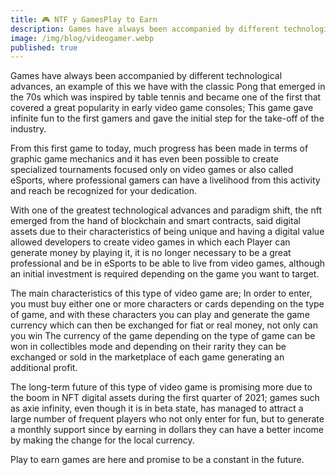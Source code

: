 ```yaml
---
title: 🎮 NTF y GamesPlay to Earn
description: Games have always been accompanied by different technological advances, an example of this we have with the classic Pong that emerged in the 70s which was inspired by table tennis and became one of the first that covered a great popularity in early video game consoles; This game gave infinite fun to the first gamers and gave the initial step for the take-off of the industry.
image: /img/blog/videogamer.webp
published: true
---
```

Games have always been accompanied by different technological advances, an example of this we have with the classic Pong that emerged in the 70s which was inspired by table tennis and became one of the first that covered a great popularity in early video game consoles; This game gave infinite fun to the first gamers and gave the initial step for the take-off of the industry.

From this first game to today, much progress has been made in terms of graphic game mechanics and it has even been possible to create specialized tournaments focused only on video games or also called eSports, where professional gamers can have a livelihood from this activity and reach be recognized for your dedication.

With one of the greatest technological advances and paradigm shift, the nft emerged from the hand of blockchain and smart contracts, said digital assets due to their characteristics of being unique and having a digital value allowed developers to create video games in which each Player can generate money by playing it, it is no longer necessary to be a great professional and be in eSports to be able to live from video games, although an initial investment is required depending on the game you want to target.

The main characteristics of this type of video game are; In order to enter, you must buy either one or more characters or cards depending on the type of game, and with these characters you can play and generate the game currency which can then be exchanged for fiat or real money, not only can you win The currency of the game depending on the type of game can be won in collectibles mode and depending on their rarity they can be exchanged or sold in the marketplace of each game generating an additional profit.

The long-term future of this type of video game is promising more due to the boom in NFT digital assets during the first quarter of 2021; games such as axie infinity, even though it is in beta state, has managed to attract a large number of frequent players who not only enter for fun, but to generate a monthly support since by earning in dollars they can have a better income by making the change for the local currency.

Play to earn games are here and promise to be a constant in the future.
